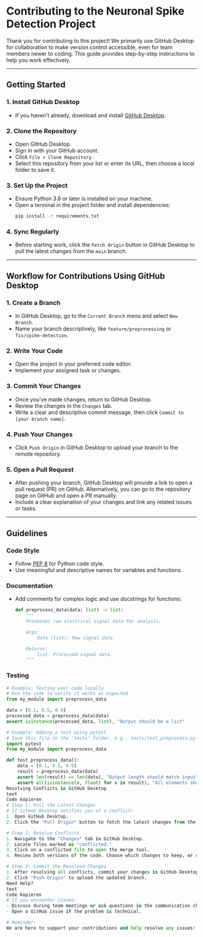 # Contributing to the Neuronal Spike Detection Project

Thank you for contributing to this project! We primarily use GitHub Desktop for collaboration to make version control accessible, even for team members newer to coding. This guide provides step-by-step instructions to help you work effectively.

---

## Getting Started

### 1. **Install GitHub Desktop**
   - If you haven't already, download and install [GitHub Desktop](https://desktop.github.com/).

### 2. **Clone the Repository**
   - Open GitHub Desktop.
   - Sign in with your GitHub account.
   - Click `File > Clone Repository`.
   - Select this repository from your list or enter its URL, then choose a local folder to save it.

### 3. **Set Up the Project**
   - Ensure Python 3.8 or later is installed on your machine.
   - Open a terminal in the project folder and install dependencies:
     ```bash
     pip install -r requirements.txt
     ```

### 4. **Sync Regularly**
   - Before starting work, click the `Fetch Origin` button in GitHub Desktop to pull the latest changes from the `main` branch.

---

## Workflow for Contributions Using GitHub Desktop

### 1. **Create a Branch**
   - In GitHub Desktop, go to the `Current Branch` menu and select `New Branch`.
   - Name your branch descriptively, like `feature/preprocessing` or `fix/spike-detection`.

### 2. **Write Your Code**
   - Open the project in your preferred code editor.
   - Implement your assigned task or changes.

### 3. **Commit Your Changes**
   - Once you've made changes, return to GitHub Desktop.
   - Review the changes in the `Changes` tab.
   - Write a clear and descriptive commit message, then click `Commit to [your branch name]`.

### 4. **Push Your Changes**
   - Click `Push Origin` in GitHub Desktop to upload your branch to the remote repository.

### 5. **Open a Pull Request**
   - After pushing your branch, GitHub Desktop will provide a link to open a pull request (PR) on GitHub. Alternatively, you can go to the repository page on GitHub and open a PR manually.
   - Include a clear explanation of your changes and link any related issues or tasks.

---

## Guidelines

### Code Style
- Follow [PEP 8](https://peps.python.org/pep-0008/) for Python code style.
- Use meaningful and descriptive names for variables and functions.

### Documentation
- Add comments for complex logic and use docstrings for functions:
  ```python
  def preprocess_data(data: list) -> list:
      """
      Processes raw electrical signal data for analysis.

      Args:
          data (list): Raw signal data.

      Returns:
          list: Processed signal data.
      """
### Testing

```python
# Example: Testing your code locally
# Run the code to verify it works as expected
from my_module import preprocess_data

data = [0.1, 0.5, 0.9]
processed_data = preprocess_data(data)
assert isinstance(processed_data, list), "Output should be a list"

# Example: Adding a test using pytest
# Save this file in the 'tests' folder, e.g., tests/test_preprocess.py
import pytest
from my_module import preprocess_data

def test_preprocess_data():
    data = [0.1, 0.5, 0.9]
    result = preprocess_data(data)
    assert len(result) == len(data), "Output length should match input"
    assert all(isinstance(x, float) for x in result), "All elements should be floats"
Resolving Conflicts in GitHub Desktop
text
Code kopieren
# Step 1: Pull the Latest Changes
# If GitHub Desktop notifies you of a conflict:
1. Open GitHub Desktop.
2. Click the "Pull Origin" button to fetch the latest changes from the main branch.

# Step 2: Resolve Conflicts
1. Navigate to the "Changes" tab in GitHub Desktop.
2. Locate files marked as "conflicted."
3. Click on a conflicted file to open the merge tool.
4. Review both versions of the code. Choose which changes to keep, or combine changes as necessary.

# Step 3: Commit the Resolved Changes
1. After resolving all conflicts, commit your changes in GitHub Desktop.
2. Click "Push Origin" to upload the updated branch.
Need Help?
text
Code kopieren
# If you encounter issues:
- Discuss during team meetings or ask questions in the communication channel.
- Open a GitHub issue if the problem is technical.

# Reminder:
We are here to support your contributions and help resolve any issues!
